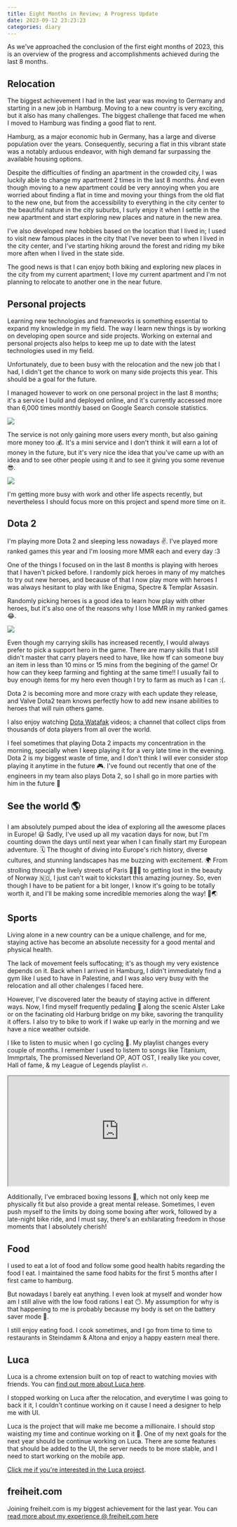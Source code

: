 ```yaml
---
title: Eight Months in Review; A Progress Update
date: 2023-09-12 23:23:23
categories: diary
---
```


As we've approached the conclusion of the first eight months of 2023, this is an overview of the progress and accomplishments achieved during the last 8 months.

<!--more-->

## Relocation

The biggest achievement I had in the last year was moving to Germany and starting in a new job in Hamburg. Moving to a new country is very exciting, but it also has many challenges. The biggest challenge that faced me when I moved to Hamburg was finding a good flat to rent.

Hamburg, as a major economic hub in Germany, has a large and diverse population over the years. Consequently, securing a flat in this vibrant state was a notably arduous endeavor, with high demand far surpassing the available housing options.

Despite the difficulties of finding an apartment in the crowded city, I was luckily able to change my apartment 2 times in the last 8 months. And even though moving to a new apartment could be very annoying when you are worried about finding a flat in time and moving your things from the old flat to the new one, but from the accessibility to everything in the city center to the beautiful nature in the city suburbs, I surly enjoy it when I settle in the new apartment and start exploring new places and nature in the new area.

I've also developed new hobbies based on the location that I lived in; I used to visit new famous places in the city that I've never been to when I lived in the city center, and I've starting hiking around the forest and riding my bike more aften when I lived in the state side.

The good news is that I can enjoy both biking and exploring new places in the city from my current apartment; I love my current apartment and I'm not planning to relocate to another one in the near future.

## Personal projects

Learning new technologies and frameworks is something essential to expand my knowledge in my field. The way I learn new things is by working on developing open source and side projects. Working on external and personal projects also helps to keep me up to date with the latest technologies used in my field.

Unfortunately, due to been busy with the relocation and the new job that I had, I didn't get the chance to work on many side projects this year. This should be a goal for the future.

I managed however to work on one personal project in the last 8 months; it's a service I build and deployed online, and it's currently accessed more than 6,000 times monthly based on Google Search console statistics.

![](https://cdn.jsdelivr.net/gh/abozanona/me.abozanona/themes/sagiri/source/images/projects/birthday-progress/personal-website-analytics.png)

The service is not only gaining more users every month, but also gaining more money too 💰. It's a mini service and I don't think it will earn a lot of money in the future, but it's very nice the idea that you've came up with an idea and to see other people using it and to see it giving you some revenue 😎.

![](https://cdn.jsdelivr.net/gh/abozanona/me.abozanona/themes/sagiri/source/images/projects/birthday-progress/personal-website-adsense.png)

I'm getting more busy with work and other life aspects recently, but nevertheless I should focus more on this project and spend more time on it.


## Dota 2

I'm playing more Dota 2 and sleeping less nowadays ✌️. I've played more ranked games this year and I'm loosing more MMR each and every day :3

One of the things I focused on in the last 8 months is playing with heroes that I haven't picked before. I randomly pick heroes in many of my matches to try out new heroes, and because of that I now play more with heroes I was always hesitant to play with like Enigma, Spectre & Templar Assasin.

Randomly picking heroes is a good idea to learn how play with other heroes, but it's also one of the reasons why I lose MMR in my ranked games 😂.

![](https://cdn.jsdelivr.net/gh/abozanona/me.abozanona/themes/sagiri/source/images/projects/birthday-progress/dota2.png)

Even though my carrying skills has increased recently, I would always prefer to pick a support hero in the game. There are many skills that I still didn't master that carry players need to have, like how tf can someone buy an item in less than 10 mins or 15 mins from the begining of the game! Or how can they keep farming and fighting at the same time!! I usually fail to buy enough items for my hero even though I try to farm as much as I can :\(.

Dota 2 is becoming more and more crazy with each update they release, and Valve Dota2 team knows perfectly how to add new insane abilities to heroes that will ruin others game.

I also enjoy watching [Dota Watafak](https://www.youtube.com/@DotaWatafak) videos; a channel that collect clips from thousands of dota players from all over the world. 

I feel sometimes that playing Dota 2 impacts my concentration in the morning, specially when I keep playing it for a very late time in the evening. Dota 2 is my biggest waste of time, and I don't think I will ever consider stop playing it anytime in the future 🎮. I've found out recently that one of the engineers in my team also plays Dota 2, so I shall go in more parties with him in the future 💪


## See the world 🌎

I am absolutely pumped about the idea of exploring all the awesome places in Europe! 😃 Sadly, I've used up all my vacation days for now, but I'm counting down the days until next year when I can finally start my European adventure. 🗓️ The thought of diving into Europe's rich history, diverse cultures, and stunning landscapes has me buzzing with excitement. 🌍 From strolling through the lively streets of Paris 🥖🇫🇷 to getting lost in the beauty of Norway 🇳🇴, I just can't wait to kickstart this amazing journey. So, even though I have to be patient for a bit longer, I know it's going to be totally worth it, and I'll be making some incredible memories along the way! 🌟🌏

## Sports

Living alone in a new country can be a unique challenge, and for me, staying active has become an absolute necessity for a good mental and physical health.

The lack of movement feels suffocating; it's as though my very existence depends on it. Back when I arrived in Hamburg, I didn't immediately find a gym like I used to have in Palestine, and I was also very busy with the relocation and all other chalenges I faced here.

However, I've discovered later the beauty of staying active in different ways. Now, I find myself frequently pedaling 🚴 along the scenic Alster Lake or on the facinating old Harburg bridge on my bike, savoring the tranquility it offers. I also try to bike to work if I wake up early in the morning and we have a nice weather outside.

I like to listen to music when I go cycling 🎵. My playlist changes every couple of months. I remember I used to listem to songs like Titanium, Immprtals, The promissed Neverland OP, AOT OST, I really like you cover, Hall of fame, & my League of Legends playlist 🔥.

<iframe height="250" src="https://www.youtube.com/embed/KbNL9ZyB49c" style="width:100%;"></iframe>

Additionally, I've embraced boxing lessons 🥊, which not only keep me physically fit but also provide a great mental release. Sometimes, I even push myself to the limits by doing some boxing after work, followed by a late-night bike ride, and I must say, there's an exhilarating freedom in those moments that I absolutely cherish!

## Food

I used to eat a lot of food and follow some good health habits regarding the food I eat. I maintained the same food habits for the first 5 months after I first came to hamburg.

But nowadays I barely eat anything. I even look at myself and wonder how am I still alive with the low food rations I eat 😶. My assumption for why is that happening to me is probably because my body is set on the battery saver mode 🔋.

I still enjoy eating food. I cook sometimes, and I go from time to time to restaurants in Steindamm & Altona and enjoy a happy eastern meal there.

## Luca

Luca is a chrome extension built on top of react to watching movies with friends. You can [find out more about Luca here](/luca).

I stopped working on Luca after the relocation, and everytime I was going to back it it, I couldn't continue working on it cause I need a designer to help me with UI.

Luca is the project that will make me become a millionaire. I should stop waisting my time and continue working on it 🤦. One of my next goals for the next year should be continue working on Luca. There are some features that should be added to the UI, the server needs to be more stable, and I need to start working on the mobile app.

[Click me if you're interested in the Luca project](javascript:lucaTreasureHunt()).

## freiheit.com

Joining freiheit.com is my biggest achievement for the last year. You can [read more about my experience @ freiheit.com here](/freiheit-com)